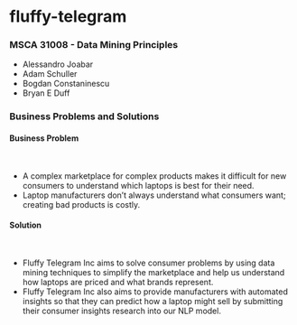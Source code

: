 # fluffy-telegram

### MSCA 31008 - Data Mining Principles
* Alessandro Joabar
* Adam Schuller
* Bogdan Constaninescu
* Bryan E Duff


### Business Problems and Solutions

#### Business Problem
 
* A complex marketplace for complex products makes it difficult for new consumers to understand which laptops is best for their need.
 
* Laptop manufacturers don’t always understand what consumers want; creating bad products is costly.
 
#### Solution
 
* Fluffy Telegram Inc aims to solve consumer problems by using data mining techniques to simplify the marketplace and help us understand how laptops are priced and what brands represent.
 
* Fluffy Telegram Inc also aims to provide manufacturers with automated insights so that they can predict how a laptop might sell by submitting their consumer insights research into our NLP model.
 

